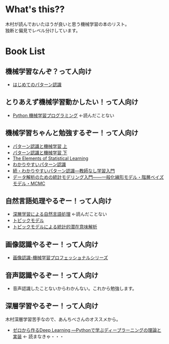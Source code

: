 # What's this??
木村が読んでおいたほうが良いと思う機械学習の本のリスト。<br/>
独断と偏見でレベル分けしています。

# Book List
## 機械学習なんぞ？って人向け
- [はじめてのパターン認識](https://www.amazon.co.jp/%E3%81%AF%E3%81%98%E3%82%81%E3%81%A6%E3%81%AE%E3%83%91%E3%82%BF%E3%83%BC%E3%83%B3%E8%AA%8D%E8%AD%98-%E5%B9%B3%E4%BA%95-%E6%9C%89%E4%B8%89/dp/4627849710/ref=pd_lpo_sbs_14_img_1?_encoding=UTF8&psc=1&refRID=MNCJK39E0VVNPN45C1RB)

## とりあえず機械学習動かしたい！って人向け
- [Python 機械学習プログラミング](https://www.amazon.co.jp/Python-%E6%A9%9F%E6%A2%B0%E5%AD%A6%E7%BF%92%E3%83%97%E3%83%AD%E3%82%B0%E3%83%A9%E3%83%9F%E3%83%B3%E3%82%B0-%E9%81%94%E4%BA%BA%E3%83%87%E3%83%BC%E3%82%BF%E3%82%B5%E3%82%A4%E3%82%A8%E3%83%B3%E3%83%86%E3%82%A3%E3%82%B9%E3%83%88%E3%81%AB%E3%82%88%E3%82%8B%E7%90%86%E8%AB%96%E3%81%A8%E5%AE%9F%E8%B7%B5-impress-gear/dp/4295003379/ref=sr_1_4?s=books&ie=UTF8&qid=1541411283&sr=1-4&keywords=%E6%A9%9F%E6%A2%B0%E5%AD%A6%E7%BF%92) <-読んだことない

## 機械学習ちゃんと勉強するぞー！って人向け
- [パターン認識と機械学習 上](https://www.amazon.co.jp/%E3%83%91%E3%82%BF%E3%83%BC%E3%83%B3%E8%AA%8D%E8%AD%98%E3%81%A8%E6%A9%9F%E6%A2%B0%E5%AD%A6%E7%BF%92-%E4%B8%8A-C-M-%E3%83%93%E3%82%B7%E3%83%A7%E3%83%83%E3%83%97/dp/4621061224/ref=sr_1_3?s=books&ie=UTF8&qid=1541411283&sr=1-3&keywords=%E6%A9%9F%E6%A2%B0%E5%AD%A6%E7%BF%92)
- [パターン認識と機械学習 下](https://www.amazon.co.jp/%E3%83%91%E3%82%BF%E3%83%BC%E3%83%B3%E8%AA%8D%E8%AD%98%E3%81%A8%E6%A9%9F%E6%A2%B0%E5%AD%A6%E7%BF%92-%E4%B8%8B-%E3%83%99%E3%82%A4%E3%82%BA%E7%90%86%E8%AB%96%E3%81%AB%E3%82%88%E3%82%8B%E7%B5%B1%E8%A8%88%E7%9A%84%E4%BA%88%E6%B8%AC-C-M-%E3%83%93%E3%82%B7%E3%83%A7%E3%83%83%E3%83%97/dp/4621061240/ref=pd_bxgy_14_img_2?_encoding=UTF8&pd_rd_i=4621061240&pd_rd_r=e6cd40aa-e0df-11e8-afc8-19cdea3ec1a8&pd_rd_w=rX5qy&pd_rd_wg=6yeEt&pf_rd_i=desktop-dp-sims&pf_rd_m=AN1VRQENFRJN5&pf_rd_p=a4de75e6-d8f7-4a34-bd69-503ea4866e6c&pf_rd_r=D4DFWTSFXB8ZXM31DX9S&pf_rd_s=desktop-dp-sims&pf_rd_t=40701&psc=1&refRID=D4DFWTSFXB8ZXM31DX9S)
- [The Elements of Statistical Learning](https://web.stanford.edu/~hastie/Papers/ESLII.pdf)
- [わかりやすいパターン認識](https://www.amazon.co.jp/%E3%82%8F%E3%81%8B%E3%82%8A%E3%82%84%E3%81%99%E3%81%84%E3%83%91%E3%82%BF%E3%83%BC%E3%83%B3%E8%AA%8D%E8%AD%98-%E7%9F%B3%E4%BA%95-%E5%81%A5%E4%B8%80%E9%83%8E/dp/4274131491/ref=pd_bxgy_14_img_2?_encoding=UTF8&pd_rd_i=4274131491&pd_rd_r=7eb0eb4c-e0e0-11e8-a74a-11cb475c3fb9&pd_rd_w=AdOii&pd_rd_wg=Nhshk&pf_rd_i=desktop-dp-sims&pf_rd_m=AN1VRQENFRJN5&pf_rd_p=a4de75e6-d8f7-4a34-bd69-503ea4866e6c&pf_rd_r=MNCJK39E0VVNPN45C1RB&pf_rd_s=desktop-dp-sims&pf_rd_t=40701&psc=1&refRID=MNCJK39E0VVNPN45C1RB)
- [続・わかりやすいパターン認識―教師なし学習入門](https://www.amazon.co.jp/%E7%B6%9A%E3%83%BB%E3%82%8F%E3%81%8B%E3%82%8A%E3%82%84%E3%81%99%E3%81%84%E3%83%91%E3%82%BF%E3%83%BC%E3%83%B3%E8%AA%8D%E8%AD%98%E2%80%95%E6%95%99%E5%B8%AB%E3%81%AA%E3%81%97%E5%AD%A6%E7%BF%92%E5%85%A5%E9%96%80%E2%80%95-%E7%9F%B3%E4%BA%95-%E5%81%A5%E4%B8%80%E9%83%8E/dp/427421530X)
- [データ解析のための統計モデリング入門――一般化線形モデル・階層ベイズモデル・MCMC](https://www.amazon.co.jp/%E3%83%87%E3%83%BC%E3%82%BF%E8%A7%A3%E6%9E%90%E3%81%AE%E3%81%9F%E3%82%81%E3%81%AE%E7%B5%B1%E8%A8%88%E3%83%A2%E3%83%87%E3%83%AA%E3%83%B3%E3%82%B0%E5%85%A5%E9%96%80%E2%80%95%E2%80%95%E4%B8%80%E8%88%AC%E5%8C%96%E7%B7%9A%E5%BD%A2%E3%83%A2%E3%83%87%E3%83%AB%E3%83%BB%E9%9A%8E%E5%B1%A4%E3%83%99%E3%82%A4%E3%82%BA%E3%83%A2%E3%83%87%E3%83%AB%E3%83%BBMCMC-%E7%A2%BA%E7%8E%87%E3%81%A8%E6%83%85%E5%A0%B1%E3%81%AE%E7%A7%91%E5%AD%A6-%E4%B9%85%E4%BF%9D-%E6%8B%93%E5%BC%A5/dp/400006973X/ref=pd_sbs_14_1?_encoding=UTF8&pd_rd_i=400006973X&pd_rd_r=b9e7ea98-e0e0-11e8-8fec-dbcea41f13f4&pd_rd_w=jyauJ&pd_rd_wg=V7PMz&pf_rd_i=desktop-dp-sims&pf_rd_m=AN1VRQENFRJN5&pf_rd_p=cda7018a-662b-401f-9c16-bd4ec317039e&pf_rd_r=FC0ZYHQ48Z790ZXZD8F9&pf_rd_s=desktop-dp-sims&pf_rd_t=40701&psc=1&refRID=FC0ZYHQ48Z790ZXZD8F9)

## 自然言語処理やるぞー！って人向け
- [深層学習による自然言語処理](https://www.amazon.co.jp/%E6%B7%B1%E5%B1%A4%E5%AD%A6%E7%BF%92%E3%81%AB%E3%82%88%E3%82%8B%E8%87%AA%E7%84%B6%E8%A8%80%E8%AA%9E%E5%87%A6%E7%90%86-%E6%A9%9F%E6%A2%B0%E5%AD%A6%E7%BF%92%E3%83%97%E3%83%AD%E3%83%95%E3%82%A7%E3%83%83%E3%82%B7%E3%83%A7%E3%83%8A%E3%83%AB%E3%82%B7%E3%83%AA%E3%83%BC%E3%82%BA-%E5%9D%AA%E4%BA%95-%E7%A5%90%E5%A4%AA/dp/4061529242/ref=pd_bxgy_14_img_3?_encoding=UTF8&pd_rd_i=4061529242&pd_rd_r=ca1d8072-e0df-11e8-a3f6-416d58d0d1f8&pd_rd_w=Uesoz&pd_rd_wg=z2Ud0&pf_rd_i=desktop-dp-sims&pf_rd_m=AN1VRQENFRJN5&pf_rd_p=a4de75e6-d8f7-4a34-bd69-503ea4866e6c&pf_rd_r=Q6C3EB7JKZGJ7SFV8YDN&pf_rd_s=desktop-dp-sims&pf_rd_t=40701&psc=1&refRID=Q6C3EB7JKZGJ7SFV8YDN) <-読んだことない
- [トピックモデル](https://www.amazon.co.jp/%E3%83%88%E3%83%94%E3%83%83%E3%82%AF%E3%83%A2%E3%83%87%E3%83%AB-%E6%A9%9F%E6%A2%B0%E5%AD%A6%E7%BF%92%E3%83%97%E3%83%AD%E3%83%95%E3%82%A7%E3%83%83%E3%82%B7%E3%83%A7%E3%83%8A%E3%83%AB%E3%82%B7%E3%83%AA%E3%83%BC%E3%82%BA-%E5%B2%A9%E7%94%B0-%E5%85%B7%E6%B2%BB/dp/4061529048/ref=pd_sbs_14_2?_encoding=UTF8&pd_rd_i=4061529048&pd_rd_r=bad63827-e0df-11e8-afc8-19cdea3ec1a8&pd_rd_w=LgxLx&pd_rd_wg=G23US&pf_rd_i=desktop-dp-sims&pf_rd_m=AN1VRQENFRJN5&pf_rd_p=cda7018a-662b-401f-9c16-bd4ec317039e&pf_rd_r=G4215FWQZHK6K11M8VEB&pf_rd_s=desktop-dp-sims&pf_rd_t=40701&psc=1&refRID=G4215FWQZHK6K11M8VEB)
- [トピックモデルによる統計的潜在意味解析](https://www.amazon.co.jp/%E3%83%88%E3%83%94%E3%83%83%E3%82%AF%E3%83%A2%E3%83%87%E3%83%AB%E3%81%AB%E3%82%88%E3%82%8B%E7%B5%B1%E8%A8%88%E7%9A%84%E6%BD%9C%E5%9C%A8%E6%84%8F%E5%91%B3%E8%A7%A3%E6%9E%90-%E8%87%AA%E7%84%B6%E8%A8%80%E8%AA%9E%E5%87%A6%E7%90%86%E3%82%B7%E3%83%AA%E3%83%BC%E3%82%BA-%E4%BD%90%E8%97%A4%E4%B8%80%E8%AA%A0/dp/4339027588/ref=pd_sim_14_8?_encoding=UTF8&pd_rd_i=4339027588&pd_rd_r=b2f85cb6-e0df-11e8-9a74-157f153e26c6&pd_rd_w=JUEqx&pd_rd_wg=d5Yr0&pf_rd_i=desktop-dp-sims&pf_rd_m=AN1VRQENFRJN5&pf_rd_p=68cfebef-f8b4-4691-9d72-a10f0956615a&pf_rd_r=M32W3G7FVASNZBC27PVW&pf_rd_s=desktop-dp-sims&pf_rd_t=40701&psc=1&refRID=M32W3G7FVASNZBC27PVW)

## 画像認識やるぞー！って人向け
- [画像認識-機械学習プロフェッショナルシリーズ](https://www.amazon.co.jp/画像認識-機械学習プロフェッショナルシリーズ-原田-達也/dp/4061529129/ref=sr_1_2?s=books&ie=UTF8&qid=1541405756&sr=1-2&keywords=画像処理)

## 音声認識やるぞー！って人向け
- 音声認識したことないからわかんない。これから勉強します。

## 深層学習やるぞー！って人向け
木村深層学習苦手なので、あんちべさんのオススメから。
- [ゼロから作るDeep Learning ―Pythonで学ぶディープラーニングの理論と実装](https://www.amazon.co.jp/ゼロから作るDeep-Learning-―Pythonで学ぶディープラーニングの理論と実装-斎藤-康毅/dp/4873117585/ref=sr_1_5?s=books&ie=UTF8&qid=1541404868&sr=1-5&keywords=機械学習) <- 読まなきゃ・・・


